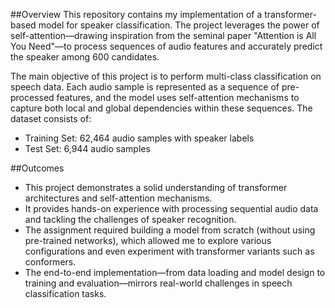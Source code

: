 ##Overview
This repository contains my implementation of a transformer-based model for speaker classification. The project leverages the power of self-attention—drawing inspiration from the seminal paper "Attention is All You Need"—to process sequences of audio features and accurately predict the speaker among 600 candidates.

The main objective of this project is to perform multi-class classification on speech data. Each audio sample is represented as a sequence of pre-processed features, and the model uses self-attention mechanisms to capture both local and global dependencies within these sequences. The dataset consists of:

- Training Set: 62,464 audio samples with speaker labels
- Test Set: 6,944 audio samples

##Outcomes
- This project demonstrates a solid understanding of transformer architectures and self-attention mechanisms.
- It provides hands-on experience with processing sequential audio data and tackling the challenges of speaker recognition.
- The assignment required building a model from scratch (without using pre-trained networks), which allowed me to explore various configurations and even experiment with transformer variants such as conformers.
- The end-to-end implementation—from data loading and model design to training and evaluation—mirrors real-world challenges in speech classification tasks.
